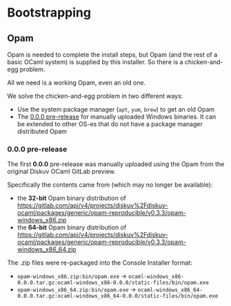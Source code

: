 # Bootstrapping

## Opam

Opam is needed to complete the install steps, but Opam (and the rest
of a basic OCaml system) is supplied by this installer. So there is a
chicken-and-egg problem.

All we need is a working Opam, even an old one.

We solve the chicken-and-egg problem in two different ways:

* Use the system package manager (`apt`, `yum`, `brew`) to get an old Opam
* The [0.0.0 pre-release](#000-pre-release) for manually uploaded Windows
  binaries. It can be extended to other OS-es that do not have a
  package manager distributed Opam

### 0.0.0 pre-release

The first **0.0.0** pre-release was manually uploaded using the Opam from the original Diskuv OCaml GitLab preview.

Specifically the contents came from (which may no longer be available):

* the **32-bit** Opam binary distribution of <https://gitlab.com/api/v4/projects/diskuv%2Fdiskuv-ocaml/packages/generic/opam-reproducible/v0.3.3/opam-windows_x86.zip>
* the **64-bit** Opam binary distribution of <https://gitlab.com/api/v4/projects/diskuv%2Fdiskuv-ocaml/packages/generic/opam-reproducible/v0.3.3/opam-windows_x86_64.zip>

The .zip files were re-packaged into the Console Installer format:

* `opam-windows_x86.zip:bin/opam.exe`    -> `ocaml-windows_x86-0.0.0.tar.gz:ocaml-windows_x86-0.0.0/static-files/bin/opam.exe`
* `opam-windows_x86_64.zip:bin/opam.exe` -> `ocaml-windows_x86_64-0.0.0.tar.gz:ocaml-windows_x86_64-0.0.0/static-files/bin/opam.exe`

